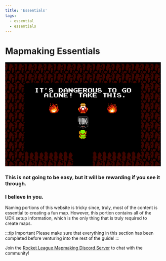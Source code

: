 ```yaml
---
title: 'Essentials'
tags:
  - essential
  - essentials
---
```


# Mapmaking Essentials

![alt text](../.vuepress/public/images/dangerous.png "Also dangerous to take this")

### This is not going to be easy, but it will be rewarding if you see it through.
### I believe in you.

Naming portions of this website is tricky since, truly, most of the content is essential to creating a fun map. However, this portion contains all of the UDK setup information, which is the only thing that is truly required to create maps.

:::tip Important
Please make sure that everything in this section has been completed before venturing into the rest of the guide! 
:::

Join the [Rocket League Mapmaking Discord Server](https://discord.gg/PWu3ZWa) to chat with the community!

